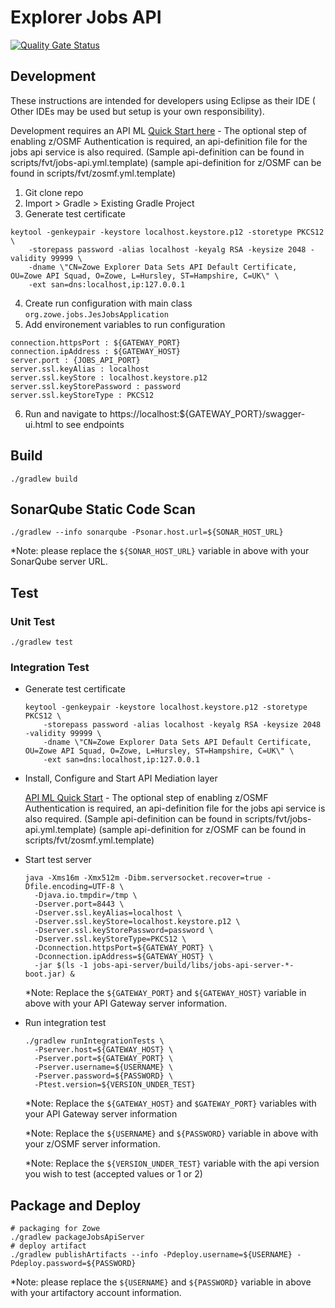 # Explorer Jobs API

[![Quality Gate Status](https://sonarcloud.io/api/project_badges/measure?project=zowe_jobs&metric=alert_status)](https://sonarcloud.io/dashboard?id=zowe_jobs)

## Development

These instructions are intended for developers using Eclipse as their IDE ( Other IDEs may be used but setup is your own responsibility). 

Development requires an API ML [Quick Start here](https://github.com/zowe/api-layer#quick-start) - The optional step of enabling z/OSMF Authentication is required, an api-definition file for the jobs api service is also required. (Sample api-definition can be found in scripts/fvt/jobs-api.yml.template) (sample api-definition for z/OSMF can be found in scripts/fvt/zosmf.yml.template)

1. Git clone repo
2. Import > Gradle > Existing Gradle Project
3. Generate test certificate

  ```
  keytool -genkeypair -keystore localhost.keystore.p12 -storetype PKCS12 \
      -storepass password -alias localhost -keyalg RSA -keysize 2048 -validity 99999 \
      -dname \"CN=Zowe Explorer Data Sets API Default Certificate, OU=Zowe API Squad, O=Zowe, L=Hursley, ST=Hampshire, C=UK\" \
      -ext san=dns:localhost,ip:127.0.0.1
  ```
4. Create run configuration with main class `org.zowe.jobs.JesJobsApplication`
5. Add environement variables to run configuration
  ```
  connection.httpsPort : ${GATEWAY_PORT}
  connection.ipAddress : ${GATEWAY_HOST}
  server.port : {JOBS_API_PORT}
  server.ssl.keyAlias : localhost
  server.ssl.keyStore : localhost.keystore.p12
  server.ssl.keyStorePassword : password
  server.ssl.keyStoreType : PKCS12
  ```
6. Run and navigate to https://localhost:${GATEWAY_PORT}/swagger-ui.html to see endpoints

## Build

```
./gradlew build
```

## SonarQube Static Code Scan

```
./gradlew --info sonarqube -Psonar.host.url=${SONAR_HOST_URL}
```

*Note: please replace the `${SONAR_HOST_URL}` variable in above with your SonarQube server URL.

## Test

### Unit Test

```
./gradlew test
```

### Integration Test

- Generate test certificate

  ```
  keytool -genkeypair -keystore localhost.keystore.p12 -storetype PKCS12 \
      -storepass password -alias localhost -keyalg RSA -keysize 2048 -validity 99999 \
      -dname \"CN=Zowe Explorer Data Sets API Default Certificate, OU=Zowe API Squad, O=Zowe, L=Hursley, ST=Hampshire, C=UK\" \
      -ext san=dns:localhost,ip:127.0.0.1
  ```

- Install, Configure and Start API Mediation layer

  [API ML Quick Start](https://github.com/zowe/api-layer#quick-start) - 
  The optional step of enabling z/OSMF Authentication is required, an api-definition file for the jobs api service is also required. (Sample api-definition can be found in scripts/fvt/jobs-api.yml.template) (sample api-definition for z/OSMF can be found in scripts/fvt/zosmf.yml.template)



- Start test server

  ```
  java -Xms16m -Xmx512m -Dibm.serversocket.recover=true -Dfile.encoding=UTF-8 \
    -Djava.io.tmpdir=/tmp \
    -Dserver.port=8443 \
    -Dserver.ssl.keyAlias=localhost \
    -Dserver.ssl.keyStore=localhost.keystore.p12 \
    -Dserver.ssl.keyStorePassword=password \
    -Dserver.ssl.keyStoreType=PKCS12 \
    -Dconnection.httpsPort=${GATEWAY_PORT} \
    -Dconnection.ipAddress=${GATEWAY_HOST} \
    -jar $(ls -1 jobs-api-server/build/libs/jobs-api-server-*-boot.jar) &
  ```

  *Note: Replace the `${GATEWAY_PORT}` and `${GATEWAY_HOST}` variable in above with your API Gateway server information.

- Run integration test

  ```
  ./gradlew runIntegrationTests \
    -Pserver.host=${GATEWAY_HOST} \
    -Pserver.port=${GATEWAY_PORT} \
    -Pserver.username=${USERNAME} \
    -Pserver.password=${PASSWORD} \
    -Ptest.version=${VERSION_UNDER_TEST}
  ```
  *Note: Replace the `${GATEWAY_HOST}` and `$GATEWAY_PORT}` variables with your API Gateway server information

  *Note: Replace the `${USERNAME}` and `${PASSWORD}` variable in above with your z/OSMF server information.

  *Note: Replace the `${VERSION_UNDER_TEST}` variable with the api version you wish to test (accepted values or 1 or 2)

## Package and Deploy

```
# packaging for Zowe
./gradlew packageJobsApiServer
# deploy artifact
./gradlew publishArtifacts --info -Pdeploy.username=${USERNAME} -Pdeploy.password=${PASSWORD}
```

*Note: please replace the `${USERNAME}` and `${PASSWORD}` variable in above with your artifactory account information.

